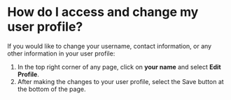 # How do I access and change my user profile?

If you would like to change your username, contact information, or any other information in your user profile:

1. In the top right corner of any page, click on **your name** and select **Edit Profile**.
1. After making the changes to your user profile, select the Save button at the bottom of the page.
